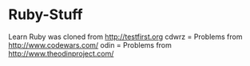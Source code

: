 # Ruby-Stuff

Learn Ruby was cloned from http://testfirst.org
cdwrz = Problems from http://www.codewars.com/
odin = Problems from http://www.theodinproject.com/
